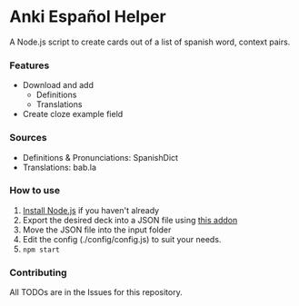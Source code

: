 # Anki Español Helper

A Node.js script to create cards out of a list of spanish word, context pairs.


### Features
- Download and add
	- Definitions	
	- Translations
- Create cloze example field

### Sources
- Definitions & Pronunciations: SpanishDict
- Translations: bab.la

### How to use

1. [Install Node.js](https://nodejs.org/dist/v8.6.0/node-v8.6.0-x64.msi) if you haven't already 
2. Export the desired deck into a JSON file using [this addon](https://ankiweb.net/shared/info/1589071665)
3. Move the JSON file into the input folder
4. Edit the config (./config/config.js) to suit your needs.
5. `npm start`

### Contributing

All TODOs are in the Issues for this repository.